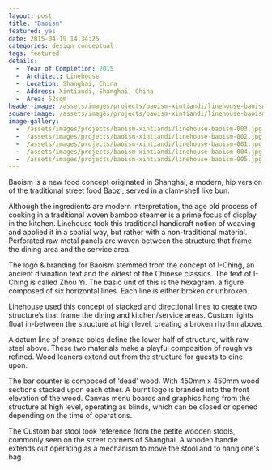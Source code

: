 ```yaml
---
layout: post
title: "Baoism"
featured: yes
date: 2015-04-19 14:34:25
categories: design conceptual
tags: featured
details:
  -  Year of Completion: 2015
  -  Architect: Linehouse
  -  Location: Shanghai, China
  -  Address: Xintiandi, Shanghai, China
  -  Area: 52sqm
header-image: /assets/images/projects/baoism-xintiandi/linehouse-baoism-003.jpg
square-image: /assets/images/projects/baoism-xintiandi/linehouse-baoism-square.jpg
image-gallery:
  -  /assets/images/projects/baoism-xintiandi/linehouse-baoism-003.jpg
  -  /assets/images/projects/baoism-xintiandi/linehouse-baoism-002.jpg
  -  /assets/images/projects/baoism-xintiandi/linehouse-baoism-001.jpg
  -  /assets/images/projects/baoism-xintiandi/linehouse-baoism-004.jpg
  -  /assets/images/projects/baoism-xintiandi/linehouse-baoism-005.jpg
---
```

Baoism is a new food concept originated in Shanghai, a modern, hip version of the traditional street food Baozi; served in a clam-shell like bun.

Although the ingredients are modern interpretation, the age old process of cooking in a traditional woven bamboo steamer is a prime focus of display in the kitchen. Linehouse took this traditional handicraft notion of weaving and applied it in a spatial way, but rather with a non-traditional material. Perforated raw metal panels are woven between the structure that frame the dining area and the service area.

The logo & branding for Baoism stemmed from the concept of I-Ching, an ancient divination text and the oldest of the Chinese classics. The text of I-Ching is called Zhou Yi. The basic unit of this is the hexagram, a figure composed of six horizontal lines. Each line is either broken or unbroken.

Linehouse used this concept of stacked and directional lines to create two structure’s that frame the dining and kitchen/service areas. Custom lights float in-between the structure at high level, creating a broken rhythm above.

A datum line of bronze poles define the lower half of structure, with raw steel above. These two materials make a playful composition of rough vs refined. Wood leaners extend out from the structure for guests to dine upon.

The bar counter is composed of ‘dead’ wood. With 450mm x 450mm wood sections stacked upon each other. A burnt logo is branded into the front elevation of the wood. Canvas menu boards and graphics hang from the structure at high level, operating as blinds, which can be closed or opened depending on the time of operations.

The Custom bar stool took reference from the petite wooden stools, commonly seen on the street corners of Shanghai. A wooden handle extends out operating as a mechanism to move the stool and to hang one's bag. 